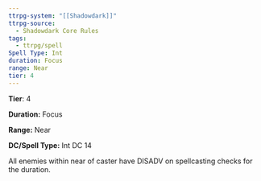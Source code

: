 ```yaml
---
ttrpg-system: "[[Shadowdark]]"
ttrpg-source:
  - Shadowdark Core Rules
tags:
  - ttrpg/spell
Spell Type: Int
duration: Focus
range: Near
tier: 4
---
```

**Tier**: 4

**Duration:** Focus

**Range:** Near

**DC/Spell Type:** Int DC 14

All enemies within near of caster have DISADV on spellcasting checks for the duration.
